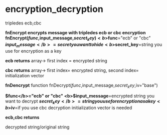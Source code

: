 # encryption_decryption
tripledes ecb,cbc

<b>fnEncrypt
encrypts message with tripledes ecb or cbc encryption
<b></b>
fnEncrypt($func,$input_message,$secret_key)
<b>$func</b>="ecb" or "cbc"
<b>$input_message</b>=secret you want to hide
<b>$secret_key</b>=string you use for encryption as a key

<b>ecb returns</b>
array-> first index = encrypted string

<b>cbc returns</b>
array-> first index= encrypted string, second index= initialization vector

<b>fnDencrypt</b>
function fnDecrypt($func,$input_message,$secret_key,$iv="base")

<b>$func</b>="ecb" or "cbc"
<b>$input_message</b>=encrypted string you want to decrypt
<b>$secret_key</b>=string you use for encryption as a key
<b>$iv</b>=if you use cbc decryption initialization vector is needed

<b>ecb,cbc returns </b>

decrypted string/original string




